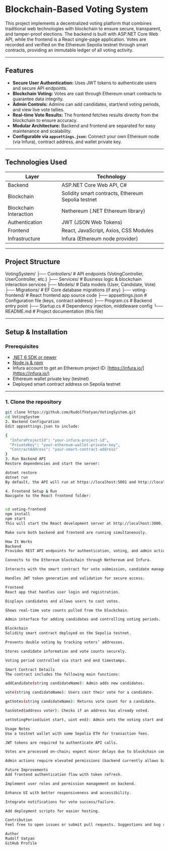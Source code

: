 # Blockchain-Based Voting System

This project implements a decentralized voting platform that combines traditional web technologies with blockchain to ensure secure, transparent, and tamper-proof elections. The backend is built with ASP.NET Core Web API, while the frontend is a React single-page application. Votes are recorded and verified on the Ethereum Sepolia testnet through smart contracts, providing an immutable ledger of all voting activity.

---

## Features

- **Secure User Authentication:** Uses JWT tokens to authenticate users and secure API endpoints.
- **Blockchain Voting:** Votes are cast through Ethereum smart contracts to guarantee data integrity.
- **Admin Controls:** Admins can add candidates, start/end voting periods, and view live vote tallies.
- **Real-time Vote Results:** The frontend fetches results directly from the blockchain to ensure accuracy.
- **Modular Architecture:** Backend and frontend are separated for easy maintenance and scalability.
- **Configurable via `appsettings.json`:** Connect your own Ethereum node (via Infura), contract address, and wallet private key.

---

## Technologies Used

| Layer       | Technology                                  |
|-------------|---------------------------------------------|
| Backend     | ASP.NET Core Web API, C#                     |
| Blockchain  | Solidity smart contracts, Ethereum Sepolia testnet |
| Blockchain Interaction | Nethereum (.NET Ethereum library)         |
| Authentication | JWT (JSON Web Tokens)                        |
| Frontend    | React, JavaScript, Axios, CSS Modules       |
| Infrastructure | Infura (Ethereum node provider)              |

---

## Project Structure

VotingSystem/
├── Controllers/ # API endpoints (VotingController, UserController, etc.)
├── Services/ # Business logic & blockchain interaction services
├── Models/ # Data models (User, Candidate, Vote)
├── Migrations/ # EF Core database migrations (if any)
├── voting-frontend/ # React frontend app source code
├── appsettings.json # Configuration file (keys, contract address)
├── Program.cs # Backend entry point
├── Startup.cs # Dependency injection, middleware config
└── README.md # Project documentation (this file)


---

## Setup & Installation

### Prerequisites

- [.NET 6 SDK or newer](https://dotnet.microsoft.com/download)
- [Node.js & npm](https://nodejs.org/en/download/)
- Infura account to get an Ethereum project ID: [https://infura.io/](https://infura.io/)
- Ethereum wallet private key (testnet)
- Deployed smart contract address on Sepolia testnet

---

### 1. Clone the repository

```bash
git clone https://github.com/RudolfVatyan/VotingSystem.git
cd VotingSystem
2. Backend Configuration
Edit appsettings.json to include:

{
  "InfuraProjectId": "your-infura-project-id",
  "PrivateKey": "your-ethereum-wallet-private-key",
  "ContractAddress": "your-smart-contract-address"
}
3. Run Backend API
Restore dependencies and start the server:

dotnet restore
dotnet run
By default, the API will run at https://localhost:5001 and http://localhost:5000.

4. Frontend Setup & Run
Navigate to the React frontend folder:


cd voting-frontend
npm install
npm start
This will start the React development server at http://localhost:3000.

Make sure both backend and frontend are running simultaneously.

How It Works
Backend
Provides REST API endpoints for authentication, voting, and admin actions.

Connects to the Ethereum blockchain through Nethereum and Infura.

Interacts with the smart contract for vote submission, candidate management, and retrieving results.

Handles JWT token generation and validation for secure access.

Frontend
React app that handles user login and registration.

Displays candidates and allows users to cast votes.

Shows real-time vote counts pulled from the blockchain.

Admin interface for adding candidates and controlling voting periods.

Blockchain
Solidity smart contract deployed on the Sepolia testnet.

Prevents double voting by tracking voters’ addresses.

Stores candidate information and vote counts securely.

Voting period controlled via start and end timestamps.

Smart Contract Details
The contract includes the following main functions:

addCandidate(string candidateName): Admin adds new candidates.

vote(string candidateName): Users cast their vote for a candidate.

getVotes(string candidateName): Returns vote count for a candidate.

hasVoted(address voter): Checks if an address has already voted.

setVotingPeriod(uint start, uint end): Admin sets the voting start and end time.

Usage Notes
Use a testnet wallet with some Sepolia ETH for transaction fees.

JWT tokens are required to authenticate API calls.

Votes are processed on-chain; expect minor delays due to blockchain confirmation times.

Admin actions require elevated permissions (backend currently allows based on user role).

Future Improvements
Add frontend authentication flow with token refresh.

Implement user roles and permission management on backend.

Enhance UI with better responsiveness and accessibility.

Integrate notifications for vote success/failure.

Add deployment scripts for easier hosting.

Contribution
Feel free to open issues or submit pull requests. Suggestions and bug reports are welcome!

Author
Rudolf Vatyan
GitHub Profile
